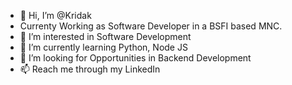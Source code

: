 - 👋 Hi, I’m @Kridak
- Currenty Working as Software Developer in a BSFI based MNC.
- 👀 I’m interested in Software Development
- 🌱 I’m currently learning Python, Node JS
- 💞️ I’m looking for Opportunities in Backend Development
- 📫 Reach me through my LinkedIn

<!---
Kridak/Kridak is a ✨ special ✨ repository because its `README.md` (this file) appears on your GitHub profile.
You can click the Preview link to take a look at your changes.
--->
